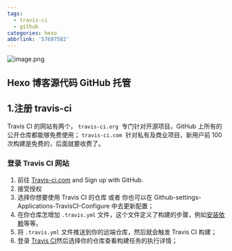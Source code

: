 ```yaml
---
tags:
  - travis-ci
  - github
categories: hexo
abbrlink: '57697582'
---
```


![image.png](https://cdn.nlark.com/yuque/0/2020/png/241787/1595663167477-d0887ed2-2d07-44de-8bd3-047da48b1907.png#align=left&display=inline&height=101&margin=%5Bobject%20Object%5D&name=image.png&originHeight=201&originWidth=642&size=23963&status=done&style=none&width=321)

## Hexo 博客源代码 GitHub 托管

## 1.注册 travis-ci

Travis CI 的网站有两个，
`travis-ci.org`  专门针对开源项目，GitHub 上所有的公开仓库都能够免费使用；
`travis-ci.com`  针对私有及商业项目，新用户前 100 次构建是免费的，后面就要收费了。

### 登录 Travis CI 网站

1. 前往 [Travis-ci.com](https://travis-ci.com/) and Sign up with GitHub.
1. 接受授权
1. 选择你想要使用 Travis CI 的仓库 或者 你也可以在 Github-settings-Applications-TravisCI-Configure 中去更新配置；
1. 在你仓库怎增加 `.travis.yml` 文件，这个文件定义了构建的步骤，例如[安装依赖](https://docs.travis-ci.com/user/job-lifecycle/#customizing-the-installation-phase)等等。
1. 将 `.travis.yml` 文件推送到你的远端仓库，然后就会触发 Travis CI 构建；
1. 登录 [Travis CI](https://travis-ci.com/)然后选择你的仓库查看构建任务的执行详情；
